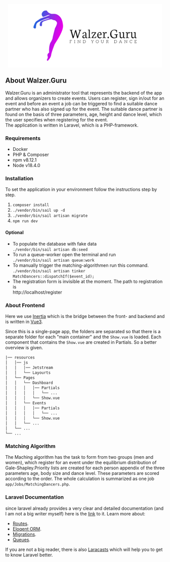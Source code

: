 <p align="center" style="max-height:200px; overflow: hidden; display: flex; align-items: center; justify-content: 
center;">
  <img src="cover.png" alt="drawing" style="height:200px; "/>
</p>

## About Walzer.Guru
Walzer.Guru is an administrator tool that represents the backend of
the app and allows organizers to create events. Users can register,
sign in/out for an event and before an event a job can be triggered
to find a suitable dance partner who has also signed up for the event.
The suitable dance partner is found on the basis of three parameters, age,
height and dance level, which the user specifies when registering for the event.
<br>
The application is written in Laravel, which is a PHP-framework.
### Requirements
- Docker
- PHP & Composer
- npm v8.12.1
- Node v18.4.0
### Installation
To set the application in your environment follow the instructions step by step.

1. ```composer install```
2. ```./vendor/bin/sail up -d```
3. ```./vendor/bin/sail artisan migrate```
4. ```npm run dev```

#### Optional
- To populate the database with fake data<br>```./vendor/bin/sail artisan db:seed```
- To run a queue-worker open the terminal and run<br>```./vendor/bin/sail artisan queue:work```
- To manually trigger the matching-algorithmen run this command.
  <br>```./vendor/bin/sail artisan tinker```
  <br>```MatchDancers::dispatchIf($event_id);```
- The registration form is invisible at the moment. The path to registration is<br>http://localhost/register

### About Frontend
Here we use [Inertia](https://inertiajs.com) which is the bridge between the front- and backend and is written in 
[Vue3](https://vuejs.org/guide/introduction.html).

Since this is a single-page app, the folders are separated so 
that there is a separate folder for each "main container" and the ```Show.vue``` is loaded. Each component that 
contains the ```Show.vue``` are created in Partials. So a better overview is given.

```
|── resources
│   │── js
│   │   │── Jetstream
│   │   └── Layourts
│   └── Pages
│   │   └── Dashboard
│   │   │   │── Partials
│   │   │   │   └── ...
│   │   │   └── Show.vue
│   │   └── Events
│   │   │   │── Partials
│   │   │   │   └── ...
│   │   │   └── Show.vue
│   │   └── ...
│   └── ...
└── ...
```

### Matching Algorithm
The Maching algorithm has the task to form from two groups (men and women), which register for an event under the 
equilibrium distribution of Gale-Shapley.Priority lists are created for each person appendix of the three parameters age, body size and dance level. These 
parameters are scored according to the order. The whole calculation is summarized as one job 
```app/Jobs/MatchingDancers.php```.

### Laravel Documentation
since laravel already provides a very clear and detailed documentation (and I am not a big writer myself) here is 
the [link](https://laravel.com/docs) to it. Learn more about: 
- [Routes](https://laravel.com/docs/routing).
- [Eloqent ORM](https://laravel.com/docs/eloquent).
- [Migrations](https://laravel.com/docs/migrations).
- [Queues](https://laravel.com/docs/queues).

If you are not a big reader, there is also [Laracasts](https://laracasts.com) which will help you to get to know Laravel better.
